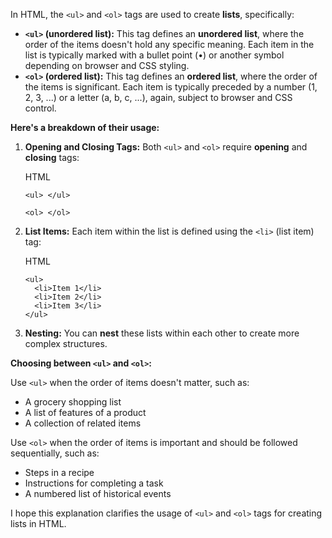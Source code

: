 In HTML, the `<ul>` and `<ol>` tags are used to create **lists**, specifically:

- **`<ul>` (unordered list):** This tag defines an **unordered list**, where the order of the items doesn't hold any specific meaning. Each item in the list is typically marked with a bullet point (•) or another symbol depending on browser and CSS styling.
- **`<ol>` (ordered list):** This tag defines an **ordered list**, where the order of the items is significant. Each item is typically preceded by a number (1, 2, 3, ...) or a letter (a, b, c, ...), again, subject to browser and CSS control.

**Here's a breakdown of their usage:**

1. **Opening and Closing Tags:** Both `<ul>` and `<ol>` require **opening** and **closing** tags:
    
    HTML
    
    ```
    <ul> </ul>
    
    <ol> </ol>
    ```
    
2. **List Items:** Each item within the list is defined using the `<li>` (list item) tag:
    
    HTML
    
    ```
    <ul>
      <li>Item 1</li>
      <li>Item 2</li>
      <li>Item 3</li>
    </ul>
    ```
    
3. **Nesting:** You can **nest** these lists within each other to create more complex structures.
    

**Choosing between `<ul>` and `<ol>`:**

Use `<ul>` when the order of items doesn't matter, such as:

- A grocery shopping list
- A list of features of a product
- A collection of related items

Use `<ol>` when the order of items is important and should be followed sequentially, such as:

- Steps in a recipe
- Instructions for completing a task
- A numbered list of historical events

I hope this explanation clarifies the usage of `<ul>` and `<ol>` tags for creating lists in HTML.